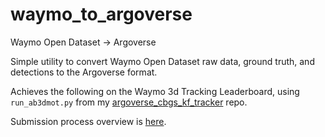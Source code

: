 # waymo_to_argoverse
Waymo Open Dataset -> Argoverse

Simple utility to convert Waymo Open Dataset raw data, ground truth, and detections to the Argoverse format.

Achieves the following on the Waymo 3d Tracking Leaderboard, using `run_ab3dmot.py` from my [argoverse_cbgs_kf_tracker](https://github.com/johnwlambert/argoverse_cbgs_kf_tracker) repo.

Submission process overview is [here](https://github.com/waymo-research/waymo-open-dataset/blob/master/docs/quick_start.md#use-pre-compiled-pippip3-packages).
